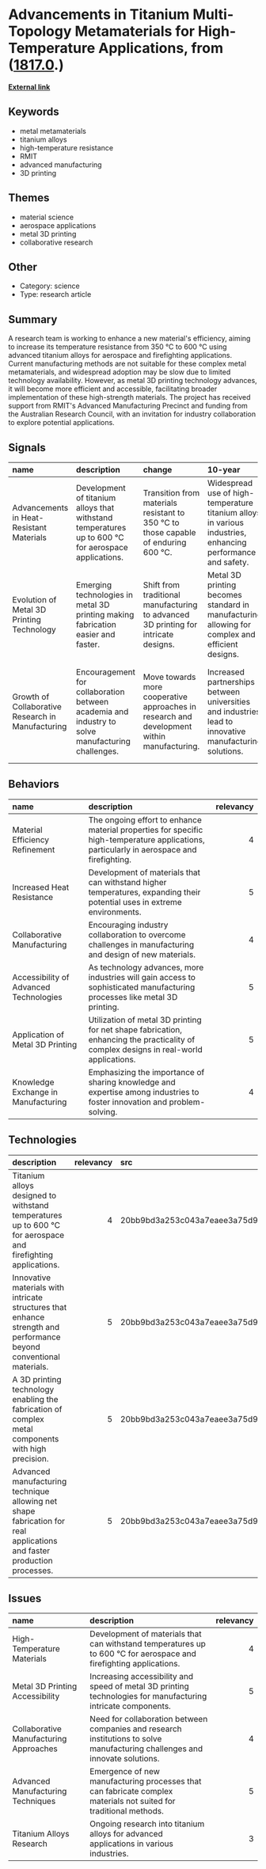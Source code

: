 # __Advancements in Titanium Multi-Topology Metamaterials for High-Temperature Applications__, from ([1817.0](https://kghosh.substack.com/p/1817.0).)

__[External link](https://www.rmit.edu.au/news/all-news/2024/feb/titanium-lattice?utm_source=substack&utm_medium=email)__



## Keywords

* metal metamaterials
* titanium alloys
* high-temperature resistance
* RMIT
* advanced manufacturing
* 3D printing

## Themes

* material science
* aerospace applications
* metal 3D printing
* collaborative research

## Other

* Category: science
* Type: research article

## Summary

A research team is working to enhance a new material's efficiency, aiming to increase its temperature resistance from 350 °C to 600 °C using advanced titanium alloys for aerospace and firefighting applications. Current manufacturing methods are not suitable for these complex metal metamaterials, and widespread adoption may be slow due to limited technology availability. However, as metal 3D printing technology advances, it will become more efficient and accessible, facilitating broader implementation of these high-strength materials. The project has received support from RMIT's Advanced Manufacturing Precinct and funding from the Australian Research Council, with an invitation for industry collaboration to explore potential applications.

## Signals

| name                                              | description                                                                                         | change                                                                                     | 10-year                                                                                                     | driving-force                                                                                           |   relevancy |
|:--------------------------------------------------|:----------------------------------------------------------------------------------------------------|:-------------------------------------------------------------------------------------------|:------------------------------------------------------------------------------------------------------------|:--------------------------------------------------------------------------------------------------------|------------:|
| Advancements in Heat-Resistant Materials          | Development of titanium alloys that withstand temperatures up to 600 °C for aerospace applications. | Transition from materials resistant to 350 °C to those capable of enduring 600 °C.         | Widespread use of high-temperature titanium alloys in various industries, enhancing performance and safety. | Demand for materials that can perform in extreme conditions, especially in aerospace and firefighting.  |           4 |
| Evolution of Metal 3D Printing Technology         | Emerging technologies in metal 3D printing making fabrication easier and faster.                    | Shift from traditional manufacturing to advanced 3D printing for intricate designs.        | Metal 3D printing becomes standard in manufacturing, allowing for complex and efficient designs.            | Need for rapid prototyping and customized manufacturing in various sectors.                             |           5 |
| Growth of Collaborative Research in Manufacturing | Encouragement for collaboration between academia and industry to solve manufacturing challenges.    | Move towards more cooperative approaches in research and development within manufacturing. | Increased partnerships between universities and industries lead to innovative manufacturing solutions.      | The complexity of modern manufacturing challenges requires diverse expertise and collaborative efforts. |           4 |

## Behaviors

| name                                   | description                                                                                                                               |   relevancy |
|:---------------------------------------|:------------------------------------------------------------------------------------------------------------------------------------------|------------:|
| Material Efficiency Refinement         | The ongoing effort to enhance material properties for specific high-temperature applications, particularly in aerospace and firefighting. |           4 |
| Increased Heat Resistance              | Development of materials that can withstand higher temperatures, expanding their potential uses in extreme environments.                  |           5 |
| Collaborative Manufacturing            | Encouraging industry collaboration to overcome challenges in manufacturing and design of new materials.                                   |           4 |
| Accessibility of Advanced Technologies | As technology advances, more industries will gain access to sophisticated manufacturing processes like metal 3D printing.                 |           5 |
| Application of Metal 3D Printing       | Utilization of metal 3D printing for net shape fabrication, enhancing the practicality of complex designs in real-world applications.     |           5 |
| Knowledge Exchange in Manufacturing    | Emphasizing the importance of sharing knowledge and expertise among industries to foster innovation and problem-solving.                  |           4 |

## Technologies

| description                                                                                                            |   relevancy | src                              |
|:-----------------------------------------------------------------------------------------------------------------------|------------:|:---------------------------------|
| Titanium alloys designed to withstand temperatures up to 600 °C for aerospace and firefighting applications.           |           4 | 20bb9bd3a253c043a7eaee3a75d9c834 |
| Innovative materials with intricate structures that enhance strength and performance beyond conventional materials.    |           5 | 20bb9bd3a253c043a7eaee3a75d9c834 |
| A 3D printing technology enabling the fabrication of complex metal components with high precision.                     |           5 | 20bb9bd3a253c043a7eaee3a75d9c834 |
| Advanced manufacturing technique allowing net shape fabrication for real applications and faster production processes. |           5 | 20bb9bd3a253c043a7eaee3a75d9c834 |

## Issues

| name                                   | description                                                                                                                  |   relevancy |
|:---------------------------------------|:-----------------------------------------------------------------------------------------------------------------------------|------------:|
| High-Temperature Materials             | Development of materials that can withstand temperatures up to 600 °C for aerospace and firefighting applications.           |           4 |
| Metal 3D Printing Accessibility        | Increasing accessibility and speed of metal 3D printing technologies for manufacturing intricate components.                 |           5 |
| Collaborative Manufacturing Approaches | Need for collaboration between companies and research institutions to solve manufacturing challenges and innovate solutions. |           4 |
| Advanced Manufacturing Techniques      | Emergence of new manufacturing processes that can fabricate complex materials not suited for traditional methods.            |           5 |
| Titanium Alloys Research               | Ongoing research into titanium alloys for advanced applications in various industries.                                       |           3 |